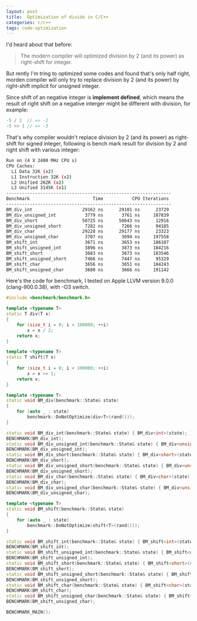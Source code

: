 ```yaml
---
layout: post
title:  Optimization of divide in C/C++
categories: c/c++
tags: code-optimization
---
```


I'd heard about that before:

> The modern compiler will optimized division by 2 (and its power) as right-shift for integer.

But rently I'm tring to optimized some codes and found that's only half right, morden compiler will only try to replace division by 2 (and its power) by right-shift implicit for unsigned integer.

Since shift of an negative integer is **implement defined**, which means the result of right shift on a negative interger might be different with division, for example:

```c++
-5 / 2  // => -2
-5 >> 1 // => -3
```

That's why compiler wouldn't replace division by 2 (and its power) as right-shift for signed integer, following is bench mark result for division by 2 and right shift with various integer:

```bash
Run on (4 X 2400 MHz CPU s)
CPU Caches:
  L1 Data 32K (x2)
  L1 Instruction 32K (x2)
  L2 Unified 262K (x2)
  L3 Unified 3145K (x1)
---------------------------------------------------------------
Benchmark                        Time           CPU Iterations
---------------------------------------------------------------
BM_div_int                   29162 ns      29101 ns      23729
BM_div_unsigned_int           3779 ns       3761 ns     187839
BM_div_short                 50725 ns      50643 ns      12916
BM_div_unsigned_short         7282 ns       7266 ns      94185
BM_div_char                  29228 ns      29177 ns      23323
BM_div_unsigned_char          3707 ns       3694 ns     197558
BM_shift_int                  3671 ns       3653 ns     186107
BM_shift_unsigned_int         3896 ns       3873 ns     184216
BM_shift_short                3683 ns       3673 ns     183546
BM_shift_unsigned_short       7466 ns       7447 ns      95329
BM_shift_char                 3656 ns       3651 ns     184243
BM_shift_unsigned_char        3680 ns       3666 ns     191142
```

Here's the code for benchmark, I tested on Apple LLVM version 9.0.0 (clang-900.0.38), with -O3 switch.

```c++
#include <benchmark/benchmark.h>

template <typename T>
static T div(T x)
{
    for (size_t i = 0; i < 100000; ++i)
        x = x / 2;
    return x;
}

template <typename T>
static T shift(T x)
{
    for (size_t i = 0; i < 100000; ++i)
        x = x >> 1;
    return x;
}

template <typename T>
static void BM_div(benchmark::State& state)
{
    for (auto _ : state)
        benchmark::DoNotOptimize(div<T>(rand()));
}

static void BM_div_int(benchmark::State& state) { BM_div<int>(state); }
BENCHMARK(BM_div_int);
static void BM_div_unsigned_int(benchmark::State& state) { BM_div<unsigned int>(state); }
BENCHMARK(BM_div_unsigned_int);
static void BM_div_short(benchmark::State& state) { BM_div<short>(state); }
BENCHMARK(BM_div_short);
static void BM_div_unsigned_short(benchmark::State& state) { BM_div<unsigned short>(state); }
BENCHMARK(BM_div_unsigned_short);
static void BM_div_char(benchmark::State& state) { BM_div<char>(state); }
BENCHMARK(BM_div_char);
static void BM_div_unsigned_char(benchmark::State& state) { BM_div<unsigned char>(state); }
BENCHMARK(BM_div_unsigned_char);

template <typename T>
static void BM_shift(benchmark::State& state)
{
    for (auto _ : state)
        benchmark::DoNotOptimize(shift<T>(rand()));
}

static void BM_shift_int(benchmark::State& state) { BM_shift<int>(state); }
BENCHMARK(BM_shift_int);
static void BM_shift_unsigned_int(benchmark::State& state) { BM_shift<unsigned int>(state); }
BENCHMARK(BM_shift_unsigned_int);
static void BM_shift_short(benchmark::State& state) { BM_shift<short>(state); }
BENCHMARK(BM_shift_short);
static void BM_shift_unsigned_short(benchmark::State& state) { BM_shift<unsigned short>(state); }
BENCHMARK(BM_shift_unsigned_short);
static void BM_shift_char(benchmark::State& state) { BM_shift<char>(state); }
BENCHMARK(BM_shift_char);
static void BM_shift_unsigned_char(benchmark::State& state) { BM_shift<unsigned char>(state); }
BENCHMARK(BM_shift_unsigned_char);

BENCHMARK_MAIN();
```